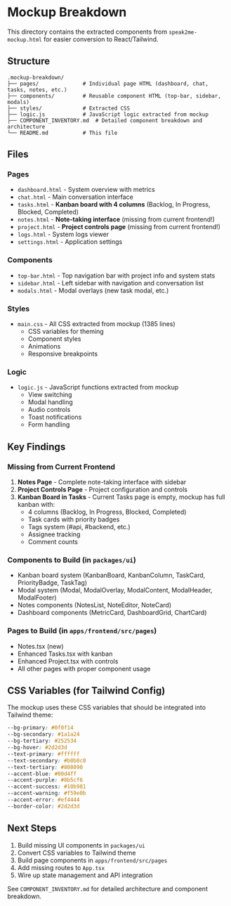 # Mockup Breakdown

This directory contains the extracted components from `speak2me-mockup.html` for easier conversion to React/Tailwind.

## Structure

```
.mockup-breakdown/
├── pages/              # Individual page HTML (dashboard, chat, tasks, notes, etc.)
├── components/         # Reusable component HTML (top-bar, sidebar, modals)
├── styles/             # Extracted CSS
├── logic.js            # JavaScript logic extracted from mockup
├── COMPONENT_INVENTORY.md  # Detailed component breakdown and architecture
└── README.md           # This file
```

## Files

### Pages
- `dashboard.html` - System overview with metrics
- `chat.html` - Main conversation interface
- `tasks.html` - **Kanban board with 4 columns** (Backlog, In Progress, Blocked, Completed)
- `notes.html` - **Note-taking interface** (missing from current frontend!)
- `project.html` - **Project controls page** (missing from current frontend!)
- `logs.html` - System logs viewer
- `settings.html` - Application settings

### Components
- `top-bar.html` - Top navigation bar with project info and system stats
- `sidebar.html` - Left sidebar with navigation and conversation list
- `modals.html` - Modal overlays (new task modal, etc.)

### Styles
- `main.css` - All CSS extracted from mockup (1385 lines)
  - CSS variables for theming
  - Component styles
  - Animations
  - Responsive breakpoints

### Logic
- `logic.js` - JavaScript functions extracted from mockup
  - View switching
  - Modal handling
  - Audio controls
  - Toast notifications
  - Form handling

## Key Findings

### Missing from Current Frontend
1. **Notes Page** - Complete note-taking interface with sidebar
2. **Project Controls Page** - Project configuration and controls
3. **Kanban Board in Tasks** - Current Tasks page is empty, mockup has full kanban with:
   - 4 columns (Backlog, In Progress, Blocked, Completed)
   - Task cards with priority badges
   - Tags system (#api, #backend, etc.)
   - Assignee tracking
   - Comment counts

### Components to Build (in `packages/ui`)
- Kanban board system (KanbanBoard, KanbanColumn, TaskCard, PriorityBadge, TaskTag)
- Modal system (Modal, ModalOverlay, ModalContent, ModalHeader, ModalFooter)
- Notes components (NotesList, NoteEditor, NoteCard)
- Dashboard components (MetricCard, DashboardGrid, ChartCard)

### Pages to Build (in `apps/frontend/src/pages`)
- Notes.tsx (new)
- Enhanced Tasks.tsx with kanban
- Enhanced Project.tsx with controls
- All other pages with proper component usage

## CSS Variables (for Tailwind Config)

The mockup uses these CSS variables that should be integrated into Tailwind theme:

```css
--bg-primary: #0f0f14
--bg-secondary: #1a1a24
--bg-tertiary: #252534
--bg-hover: #2d2d3d
--text-primary: #ffffff
--text-secondary: #b0b0c0
--text-tertiary: #808090
--accent-blue: #00d4ff
--accent-purple: #8b5cf6
--accent-success: #10b981
--accent-warning: #f59e0b
--accent-error: #ef4444
--border-color: #2d2d3d
```

## Next Steps

1. Build missing UI components in `packages/ui`
2. Convert CSS variables to Tailwind theme
3. Build page components in `apps/frontend/src/pages`
4. Add missing routes to `App.tsx`
5. Wire up state management and API integration

See `COMPONENT_INVENTORY.md` for detailed architecture and component breakdown.
